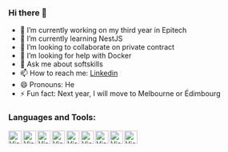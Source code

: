 ### Hi there 👋

- 🔭 I’m currently working on my third year in Epitech
- 🌱 I’m currently learning NestJS
- 👯 I’m looking to collaborate on private contract
- 🤔 I’m looking for help with Docker
- 💬 Ask me about softskills
- 📫 How to reach me: [Linkedin](www.linkedin.com/in/emeryck-clerin)
- 😄 Pronouns: He
- ⚡ Fun fact: Next year, I will move to Melbourne or Édimbourg

### Languages and Tools:
<img align="left" alt="Visual Studio Code" width="26px" src="https://upload.wikimedia.org/wikipedia/commons/thumb/9/9a/Visual_Studio_Code_1.35_icon.svg/langfr-70px-Visual_Studio_Code_1.35_icon.svg.png" />
<img align="left" alt="Visual Studio Code" width="26px" src="https://cdn-icons-png.flaticon.com/512/25/25231.png" />
<img align="left" alt="Visual Studio Code" width="26px" src="https://www.docker.com/sites/default/files/d8/2019-07/Moby-logo.png" />

<img align="left" alt="Visual Studio Code" width="26px" src="https://maximejosien.fr/images/icons/c.png" />
<img align="left" alt="Visual Studio Code" width="26px" src="https://upload.wikimedia.org/wikipedia/commons/thumb/1/18/ISO_C%2B%2B_Logo.svg/1822px-ISO_C%2B%2B_Logo.svg.png" />
<img align="left" alt="Visual Studio Code" width="26px" src="https://upload.wikimedia.org/wikipedia/commons/thumb/c/c3/Python-logo-notext.svg/1200px-Python-logo-notext.svg.png" />
<img align="left" alt="Visual Studio Code" width="26px" src="https://upload.wikimedia.org/wikipedia/commons/thumb/6/61/HTML5_logo_and_wordmark.svg/512px-HTML5_logo_and_wordmark.svg.png" />
<img align="left" alt="Visual Studio Code" width="26px" src="https://upload.wikimedia.org/wikipedia/commons/thumb/d/d5/CSS3_logo_and_wordmark.svg/1200px-CSS3_logo_and_wordmark.svg.png" />
<img align="left" alt="Visual Studio Code" width="26px" src="https://www.maisonlambot.com/wp-content/uploads/2016/03/js-logo.png" />


